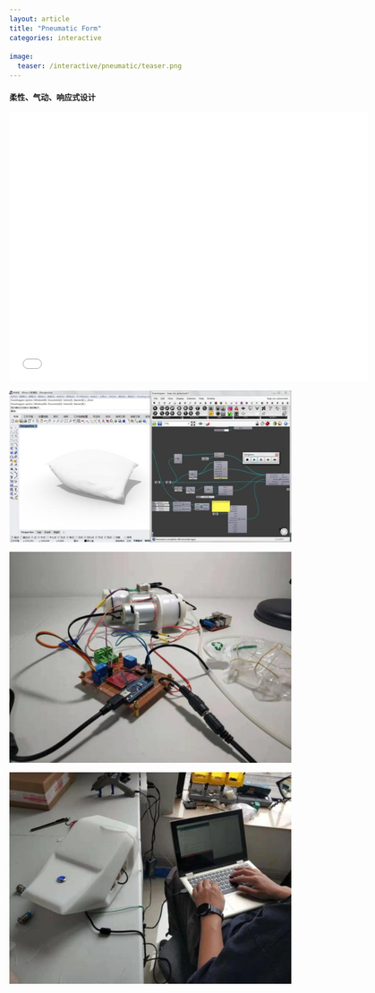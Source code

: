 ```yaml
---
layout: article
title: "Pneumatic Form"
categories: interactive

image:
  teaser: /interactive/pneumatic/teaser.png
---
```

#### 柔性、气动、响应式设计


<iframe width="640" height="480" src="//player.bilibili.com/player.html?aid=52469393&cid=91820142&page=1" scrolling="no" border="0" frameborder="no" framespacing="0" allowfullscreen="true"> </iframe>


![](/images/interactive/pneumatic/640x_1.jpg)


![](/images/interactive/pneumatic/640x_3.jpg)


![](/images/interactive/pneumatic/640x_4.jpg)
